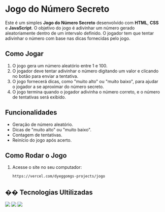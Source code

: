 # Jogo do Número Secreto

Este é um simples **Jogo do Número Secreto** desenvolvido com **HTML**, **CSS** e **JavaScript**. O objetivo do jogo é adivinhar um número gerado aleatoriamente dentro de um intervalo definido. O jogador tem que tentar adivinhar o número com base nas dicas fornecidas pelo jogo.


## Como Jogar

1. O jogo gera um número aleatório entre 1 e 100.
2. O jogador deve tentar adivinhar o número digitando um valor e clicando no botão para enviar a tentativa.
3. O jogo fornecerá dicas, como "muito alto" ou "muito baixo", para ajudar o jogador a se aproximar do número secreto.
4. O jogo termina quando o jogador adivinha o número correto, e o número de tentativas será exibido.

## Funcionalidades

- Geração de número aleatório.
- Dicas de "muito alto" ou "muito baixo".
- Contagem de tentativas.
- Reinício do jogo após acerto.

## Como Rodar o Jogo

1. Acesse o site no seu computador:

   ```bash
   https://vercel.com/dyeggomgs-projects/jogo

## �� Tecnologias Ultilizadas
<div>
  <img src="https://img.shields.io/badge/HTML-239120?style=for-the-badge&logo=html5&logoColor=white">
  <img src="https://img.shields.io/badge/CSS-239120?&style=for-the-badge&logo=css3&logoColor=white">
  <img src="https://img.shields.io/badge/JavaScript-F7DF1E?style=for-the-badge&logo=javascript&logoColor=black">
</div>





 
